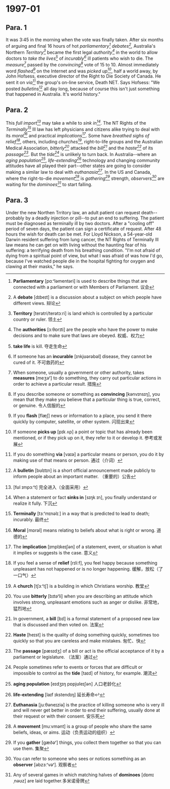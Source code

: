 # 1997-01

## Para. 1

It was 3:45 in the morning when the vote was finally taken. After six months of arguing and final 16 hours of hot *parliamentary[^1]* *debates[^2]*, Australia's Northern *Territory[^3]* became the first legal *authority[^4]* in the world to allow doctors to *take the lives[^5]* of *incurably[^6]* ill patients who wish to die. The *measure[^7]* passed by the *convincing[^8]* vote of 15 to 10. Almost immediately word *flashed[^9]* on the Internet and was *picked up[^10]*, half a world away, by John Hofsess, executive director of the Right to Die Society of Canada. He sent it on *via[^11]* the group's on-line service, Death NET. Says Hofsess: "We posted *bulletins[^12]* all day long, because of course this isn't just something that happened in Australia. It's world history."

[^1]: **Parliamentary** [pɑːʳləmentəri] is used to describe things that are connected with a parliament or with Members of Parliament. 议会
[^2]: A **debate** [dɪbeɪt] is a discussion about a subject on which people have different views. 辩论
[^3]: **Territory** [terətri/terətɔːri] is land which is controlled by a particular country or ruler. 领土
[^4]: The **authorities** [ɔːθɒrɪti] are the people who have the power to make decisions and to make sure that laws are obeyed. 权威、权力
[^5]: **take life** is kill. 夺走生命
[^6]: If someone has an **incurable** [ɪnkjʊərəbəl] disease, they cannot be cured of it. 不可救药的
[^7]: When someone, usually a government or other authority, takes **measures** [meʒəʳ] to do something, they carry out particular actions in order to achieve a particular result. 措施
[^8]: If you describe someone or something as **convincing** [kənvɪnsɪŋ], you mean that they make you believe that a particular thing is true, correct, or genuine. 令人信服的
[^9]: If you **flash** [flæʃ] news or information to a place, you send it there quickly by computer, satellite, or other system. 闪现出来
[^10]: If someone **picks up** [pɪk ʌp] a point or topic that has already been mentioned, or if they pick up on it, they refer to it or develop it. 参考或发展
[^11]: If you do something **via** [vaɪə] a particular means or person, you do it by making use of that means or person. 通过（介词）
[^12]: A **bulletin** [bʊlɪtɪn] is a short official announcement made publicly to inform people about an important matter. （重要的）公告



## Para. 2

This *full import[^13]* may take a while to *sink in[^14]*. The NT Rights of the *Terminally[^15]* Ill law has left physicians and citizens alike trying to deal with its *moral[^16]* and practical *implications[^17]*. Some have *breathed sighs of relief[^18]*, others, including *churches[^19]*, right-to-life groups and the Australian Medical Association, *bitterly[^20]* attacked the *bill[^21]* and the *haste[^22]* of its *passage[^23]*. But the *tide[^24]* is unlikely to turn back. In Australia--where an *aging population[^25]*, *life-extending[^26]* technology and changing community attitudes have all played their part--other states are going to consider making a similar law to deal with *euthanasia[^27]*. In the US and Canada, where the right-to-die *movement[^28]* is *gathering[^29]* strength, *observers[^30]* are waiting for the *dominoes[^31]* to start falling.

[^13]: [fʊl ɪmpɔːʳt] 完全进入（全面采用）
[^14]: When a statement or fact **sinks in** [sɪŋk ɪn], you finally understand or realize it fully. 下沉
[^15]: **Terminally** [tɜːʳmɪnəlɪː] in a way that is predicted to lead to death; incurably. 最终
[^16]: **Moral** [mɒrəl] means relating to beliefs about what is right or wrong. 道德的
[^17]: The **implication** [ɪmplɪkeɪʃən] of a statement, event, or situation is what it implies or suggests is the case. 意义
[^18]: If you feel a sense of **relief** [rɪliːf], you feel happy because something unpleasant has not happened or is no longer happening. 缓解，放松（了一口气）
[^19]: A **church** [tʃɜːʳtʃ] is a building in which Christians worship. 教堂
[^20]: You use **bitterly** [bɪtəʳli] when you are describing an attitude which involves strong, unpleasant emotions such as anger or dislike. 非常地，猛烈地
[^21]: In government, a **bill** [bɪl] is a formal statement of a proposed new law that is discussed and then voted on. 法案
[^22]: **Haste** [heɪst] is the quality of doing something quickly, sometimes too quickly so that you are careless and make mistakes. 匆忙、快
[^23]: The **passage** [pæsɪdʒ] of a bill or act is the official acceptance of it by a parliament or legislature. （法案）通过
[^24]: People sometimes refer to events or forces that are difficult or impossible to control as the **tide** [taɪd] of history, for example. 潮流
[^25]: **aging population** [eɪdʒɪŋ pɒpjʊleɪʃən] 人口老龄化
[^26]: **life-extending** [laɪf ɪkstendɪŋ] 延长寿命↩
[^27]: **Euthanasia** [juːθəneɪziə] is the practice of killing someone who is very ill and will never get better in order to end their suffering, usually done at their request or with their consent. 安乐死
[^28]: A **movement** [muːvmənt] is a group of people who share the same beliefs, ideas, or aims. 运动（负责运动的组织）
[^29]: If you **gather** [gæðəʳ] things, you collect them together so that you can use them. 集聚
[^30]: You can refer to someone who sees or notices something as an **observer** [əbzɜːʳvəʳ]. 观察者
[^31]: Any of several games in which matching halves of **dominoes** [dɒmɪˌnəʊz] are laid together.多米诺骨牌
## Para. 3

Under the new Northen Trritory law, an adult patient can request death--probably by a deadly injection or pill--to put an end to suffering. The patient must be diagnosed as terminally ill by two doctors. After a "cooling off" period of seven days, the patient can sign a certificate of request. After 48 hours the wish for death can be met. For Lloyd Nickson, a 54-year-old Darwin resident suffering from lung cancer, the NT Rights of Terminally Ill law means he can get on with living without the haunting fear of his suffering: a terrifying death from his breathing condition. "I'm not afraid of dying from a spiritual point of view, but what I was afraid of was how I'd go, because I've watched people die in the hospital fighting for oxygen and clawing at their masks," he says.
